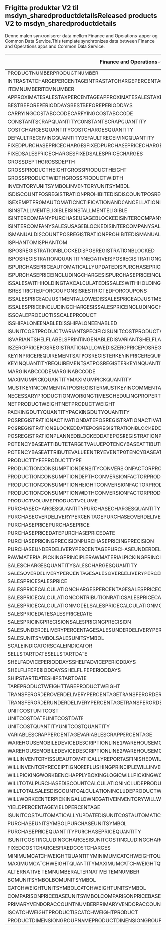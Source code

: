 ## <a name="released-products-v2-to-msdyn_sharedproductdetails"></a><span data-ttu-id="7315a-101">Frigitte produkter V2 til msdyn_sharedproductdetails</span><span class="sxs-lookup"><span data-stu-id="7315a-101">Released products V2 to msdyn_sharedproductdetails</span></span>

<span data-ttu-id="7315a-102">Denne malen synkroniserer data mellom Finance and Operations-apper og Common Data Service.</span><span class="sxs-lookup"><span data-stu-id="7315a-102">This template synchronizes data between Finance and Operations apps and Common Data Service.</span></span>

<span data-ttu-id="7315a-103">Finance and Operations-felt</span><span class="sxs-lookup"><span data-stu-id="7315a-103">Finance and Operations field</span></span> | <span data-ttu-id="7315a-104">Tilordningstype</span><span class="sxs-lookup"><span data-stu-id="7315a-104">Map type</span></span> | <span data-ttu-id="7315a-105">Annet Dynamics 365-felt</span><span class="sxs-lookup"><span data-stu-id="7315a-105">Other Dynamics 365 field</span></span> | <span data-ttu-id="7315a-106">Standardverdi</span><span class="sxs-lookup"><span data-stu-id="7315a-106">Default value</span></span>
---|---|---|---
<span data-ttu-id="7315a-107">PRODUCTNUMBER</span><span class="sxs-lookup"><span data-stu-id="7315a-107">PRODUCTNUMBER</span></span> | > | <span data-ttu-id="7315a-108">msdyn_globalproduct.msdyn_productnumber</span><span class="sxs-lookup"><span data-stu-id="7315a-108">msdyn_globalproduct.msdyn_productnumber</span></span> | 
<span data-ttu-id="7315a-109">INTRASTATCHARGEPERCENTAGE</span><span class="sxs-lookup"><span data-stu-id="7315a-109">INTRASTATCHARGEPERCENTAGE</span></span> | > | <span data-ttu-id="7315a-110">msdyn_intrastatchargepercentage</span><span class="sxs-lookup"><span data-stu-id="7315a-110">msdyn_intrastatchargepercentage</span></span> | 
<span data-ttu-id="7315a-111">ITEMNUMBER</span><span class="sxs-lookup"><span data-stu-id="7315a-111">ITEMNUMBER</span></span> | >> | <span data-ttu-id="7315a-112">msdyn_itemnumber</span><span class="sxs-lookup"><span data-stu-id="7315a-112">msdyn_itemnumber</span></span> | 
<span data-ttu-id="7315a-113">APPROXIMATESALESTAXPERCENTAGE</span><span class="sxs-lookup"><span data-stu-id="7315a-113">APPROXIMATESALESTAXPERCENTAGE</span></span> | > | <span data-ttu-id="7315a-114">msdyn_approximatesalestaxpercentage</span><span class="sxs-lookup"><span data-stu-id="7315a-114">msdyn_approximatesalestaxpercentage</span></span> | 
<span data-ttu-id="7315a-115">BESTBEFOREPERIODDAYS</span><span class="sxs-lookup"><span data-stu-id="7315a-115">BESTBEFOREPERIODDAYS</span></span> | > | <span data-ttu-id="7315a-116">msdyn_bestbeforeperioddays</span><span class="sxs-lookup"><span data-stu-id="7315a-116">msdyn_bestbeforeperioddays</span></span> | 
<span data-ttu-id="7315a-117">CARRYINGCOSTABCCODE</span><span class="sxs-lookup"><span data-stu-id="7315a-117">CARRYINGCOSTABCCODE</span></span> | >> | <span data-ttu-id="7315a-118">msdyn_carryingcostabccode</span><span class="sxs-lookup"><span data-stu-id="7315a-118">msdyn_carryingcostabccode</span></span> | 
<span data-ttu-id="7315a-119">CONSTANTSCRAPQUANTITY</span><span class="sxs-lookup"><span data-stu-id="7315a-119">CONSTANTSCRAPQUANTITY</span></span> | > | <span data-ttu-id="7315a-120">msdyn_constantscrapquantity</span><span class="sxs-lookup"><span data-stu-id="7315a-120">msdyn_constantscrapquantity</span></span> | 
<span data-ttu-id="7315a-121">COSTCHARGESQUANTITY</span><span class="sxs-lookup"><span data-stu-id="7315a-121">COSTCHARGESQUANTITY</span></span> | > | <span data-ttu-id="7315a-122">msdyn_costchargesquantity</span><span class="sxs-lookup"><span data-stu-id="7315a-122">msdyn_costchargesquantity</span></span> | 
<span data-ttu-id="7315a-123">DEFAULTRECEIVINGQUANTITY</span><span class="sxs-lookup"><span data-stu-id="7315a-123">DEFAULTRECEIVINGQUANTITY</span></span> | > | <span data-ttu-id="7315a-124">msdyn_defaultreceivingquantity</span><span class="sxs-lookup"><span data-stu-id="7315a-124">msdyn_defaultreceivingquantity</span></span> | 
<span data-ttu-id="7315a-125">FIXEDPURCHASEPRICECHARGES</span><span class="sxs-lookup"><span data-stu-id="7315a-125">FIXEDPURCHASEPRICECHARGES</span></span> | > | <span data-ttu-id="7315a-126">msdyn_fixedpurchasepricecharges</span><span class="sxs-lookup"><span data-stu-id="7315a-126">msdyn_fixedpurchasepricecharges</span></span> | 
<span data-ttu-id="7315a-127">FIXEDSALESPRICECHARGES</span><span class="sxs-lookup"><span data-stu-id="7315a-127">FIXEDSALESPRICECHARGES</span></span> | > | <span data-ttu-id="7315a-128">msdyn_fixedsalespricecharges</span><span class="sxs-lookup"><span data-stu-id="7315a-128">msdyn_fixedsalespricecharges</span></span> | 
<span data-ttu-id="7315a-129">GROSSDEPTH</span><span class="sxs-lookup"><span data-stu-id="7315a-129">GROSSDEPTH</span></span> | > | <span data-ttu-id="7315a-130">msdyn_grossdepth</span><span class="sxs-lookup"><span data-stu-id="7315a-130">msdyn_grossdepth</span></span> | 
<span data-ttu-id="7315a-131">GROSSPRODUCTHEIGHT</span><span class="sxs-lookup"><span data-stu-id="7315a-131">GROSSPRODUCTHEIGHT</span></span> | > | <span data-ttu-id="7315a-132">msdyn_grossproductheight</span><span class="sxs-lookup"><span data-stu-id="7315a-132">msdyn_grossproductheight</span></span> | 
<span data-ttu-id="7315a-133">GROSSPRODUCTWIDTH</span><span class="sxs-lookup"><span data-stu-id="7315a-133">GROSSPRODUCTWIDTH</span></span> | > | <span data-ttu-id="7315a-134">msdyn_grossproductwidth</span><span class="sxs-lookup"><span data-stu-id="7315a-134">msdyn_grossproductwidth</span></span> | 
<span data-ttu-id="7315a-135">INVENTORYUNITSYMBOL</span><span class="sxs-lookup"><span data-stu-id="7315a-135">INVENTORYUNITSYMBOL</span></span> | > | <span data-ttu-id="7315a-136">msdyn_inventoryunitsymbol.msdyn_symbol</span><span class="sxs-lookup"><span data-stu-id="7315a-136">msdyn_inventoryunitsymbol.msdyn_symbol</span></span> | 
<span data-ttu-id="7315a-137">ISDISCOUNTPOSREGISTRATIONPROHIBITED</span><span class="sxs-lookup"><span data-stu-id="7315a-137">ISDISCOUNTPOSREGISTRATIONPROHIBITED</span></span> | >> | <span data-ttu-id="7315a-138">msdyn_isdiscountposregistrationprohibited</span><span class="sxs-lookup"><span data-stu-id="7315a-138">msdyn_isdiscountposregistrationprohibited</span></span> | 
<span data-ttu-id="7315a-139">ISEXEMPTFROMAUTOMATICNOTIFICATIONANDCANCELLATION</span><span class="sxs-lookup"><span data-stu-id="7315a-139">ISEXEMPTFROMAUTOMATICNOTIFICATIONANDCANCELLATION</span></span> | >> | <span data-ttu-id="7315a-140">msdyn_exemptautomaticnotificationcancel</span><span class="sxs-lookup"><span data-stu-id="7315a-140">msdyn_exemptautomaticnotificationcancel</span></span> | 
<span data-ttu-id="7315a-141">ISINSTALLMENTELIGIBLE</span><span class="sxs-lookup"><span data-stu-id="7315a-141">ISINSTALLMENTELIGIBLE</span></span> | >> | <span data-ttu-id="7315a-142">msdyn_isinstallmenteligible</span><span class="sxs-lookup"><span data-stu-id="7315a-142">msdyn_isinstallmenteligible</span></span> | 
<span data-ttu-id="7315a-143">ISINTERCOMPANYPURCHASEUSAGEBLOCKED</span><span class="sxs-lookup"><span data-stu-id="7315a-143">ISINTERCOMPANYPURCHASEUSAGEBLOCKED</span></span> | >> | <span data-ttu-id="7315a-144">msdyn_isintercompanypurchaseusageblocked</span><span class="sxs-lookup"><span data-stu-id="7315a-144">msdyn_isintercompanypurchaseusageblocked</span></span> | 
<span data-ttu-id="7315a-145">ISINTERCOMPANYSALESUSAGEBLOCKED</span><span class="sxs-lookup"><span data-stu-id="7315a-145">ISINTERCOMPANYSALESUSAGEBLOCKED</span></span> | >> | <span data-ttu-id="7315a-146">msdyn_isintercompanysalesusageblocked</span><span class="sxs-lookup"><span data-stu-id="7315a-146">msdyn_isintercompanysalesusageblocked</span></span> | 
<span data-ttu-id="7315a-147">ISMANUALDISCOUNTPOSREGISTRATIONPROHIBITED</span><span class="sxs-lookup"><span data-stu-id="7315a-147">ISMANUALDISCOUNTPOSREGISTRATIONPROHIBITED</span></span> | >> | <span data-ttu-id="7315a-148">msdyn_ismanualdiscposregistrationprohibited</span><span class="sxs-lookup"><span data-stu-id="7315a-148">msdyn_ismanualdiscposregistrationprohibited</span></span> | 
<span data-ttu-id="7315a-149">ISPHANTOM</span><span class="sxs-lookup"><span data-stu-id="7315a-149">ISPHANTOM</span></span> | >> | <span data-ttu-id="7315a-150">msdyn_isphantom</span><span class="sxs-lookup"><span data-stu-id="7315a-150">msdyn_isphantom</span></span> | 
<span data-ttu-id="7315a-151">ISPOSREGISTRATIONBLOCKED</span><span class="sxs-lookup"><span data-stu-id="7315a-151">ISPOSREGISTRATIONBLOCKED</span></span> | >> | <span data-ttu-id="7315a-152">msdyn_isposregistrationblocked</span><span class="sxs-lookup"><span data-stu-id="7315a-152">msdyn_isposregistrationblocked</span></span> | 
<span data-ttu-id="7315a-153">ISPOSREGISTRATIONQUANTITYNEGATIVE</span><span class="sxs-lookup"><span data-stu-id="7315a-153">ISPOSREGISTRATIONQUANTITYNEGATIVE</span></span> | >> | <span data-ttu-id="7315a-154">msdyn_isposregistrationquantitynegative</span><span class="sxs-lookup"><span data-stu-id="7315a-154">msdyn_isposregistrationquantitynegative</span></span> | 
<span data-ttu-id="7315a-155">ISPURCHASEPRICEAUTOMATICALLYUPDATED</span><span class="sxs-lookup"><span data-stu-id="7315a-155">ISPURCHASEPRICEAUTOMATICALLYUPDATED</span></span> | >> | <span data-ttu-id="7315a-156">msdyn_ispurchasepriceautomaticallyupdated</span><span class="sxs-lookup"><span data-stu-id="7315a-156">msdyn_ispurchasepriceautomaticallyupdated</span></span> | 
<span data-ttu-id="7315a-157">ISPURCHASEPRICEINCLUDINGCHARGES</span><span class="sxs-lookup"><span data-stu-id="7315a-157">ISPURCHASEPRICEINCLUDINGCHARGES</span></span> | >> | <span data-ttu-id="7315a-158">msdyn_ispurchasepriceincludingcharges</span><span class="sxs-lookup"><span data-stu-id="7315a-158">msdyn_ispurchasepriceincludingcharges</span></span> | 
<span data-ttu-id="7315a-159">ISSALESWITHHOLDINGTAXCALCULATED</span><span class="sxs-lookup"><span data-stu-id="7315a-159">ISSALESWITHHOLDINGTAXCALCULATED</span></span> | >> | <span data-ttu-id="7315a-160">msdyn_issaleswithholdingtaxcalculated</span><span class="sxs-lookup"><span data-stu-id="7315a-160">msdyn_issaleswithholdingtaxcalculated</span></span> | 
<span data-ttu-id="7315a-161">ISRESTRICTEDFORCOUPONS</span><span class="sxs-lookup"><span data-stu-id="7315a-161">ISRESTRICTEDFORCOUPONS</span></span> | >> | <span data-ttu-id="7315a-162">msdyn_isrestrictedforcoupons</span><span class="sxs-lookup"><span data-stu-id="7315a-162">msdyn_isrestrictedforcoupons</span></span> | 
<span data-ttu-id="7315a-163">ISSALESPRICEADJUSTMENTALLOWED</span><span class="sxs-lookup"><span data-stu-id="7315a-163">ISSALESPRICEADJUSTMENTALLOWED</span></span> | >> | <span data-ttu-id="7315a-164">msdyn_issalespriceadjustmentallowed</span><span class="sxs-lookup"><span data-stu-id="7315a-164">msdyn_issalespriceadjustmentallowed</span></span> | 
<span data-ttu-id="7315a-165">ISSALESPRICEINCLUDINGCHARGES</span><span class="sxs-lookup"><span data-stu-id="7315a-165">ISSALESPRICEINCLUDINGCHARGES</span></span> | >> | <span data-ttu-id="7315a-166">msdyn_issalespriceincludingcharges</span><span class="sxs-lookup"><span data-stu-id="7315a-166">msdyn_issalespriceincludingcharges</span></span> | 
<span data-ttu-id="7315a-167">ISSCALEPRODUCT</span><span class="sxs-lookup"><span data-stu-id="7315a-167">ISSCALEPRODUCT</span></span> | >> | <span data-ttu-id="7315a-168">msdyn_isscaleproduct</span><span class="sxs-lookup"><span data-stu-id="7315a-168">msdyn_isscaleproduct</span></span> | 
<span data-ttu-id="7315a-169">ISSHIPALONEENABLED</span><span class="sxs-lookup"><span data-stu-id="7315a-169">ISSHIPALONEENABLED</span></span> | >> | <span data-ttu-id="7315a-170">msdyn_isshipaloneenabled</span><span class="sxs-lookup"><span data-stu-id="7315a-170">msdyn_isshipaloneenabled</span></span> | 
<span data-ttu-id="7315a-171">ISUNITCOSTPRODUCTVARIANTSPECIFIC</span><span class="sxs-lookup"><span data-stu-id="7315a-171">ISUNITCOSTPRODUCTVARIANTSPECIFIC</span></span> | >> | <span data-ttu-id="7315a-172">msdyn_isunitcostproductvariantspecific</span><span class="sxs-lookup"><span data-stu-id="7315a-172">msdyn_isunitcostproductvariantspecific</span></span> | 
<span data-ttu-id="7315a-173">ISVARIANTSHELFLABELSPRINTINGENABLED</span><span class="sxs-lookup"><span data-stu-id="7315a-173">ISVARIANTSHELFLABELSPRINTINGENABLED</span></span> | >> | <span data-ttu-id="7315a-174">msdyn_isvariantshelflabelsprintingenabled</span><span class="sxs-lookup"><span data-stu-id="7315a-174">msdyn_isvariantshelflabelsprintingenabled</span></span> | 
<span data-ttu-id="7315a-175">ISZEROPRICEPOSREGISTRATIONALLOWED</span><span class="sxs-lookup"><span data-stu-id="7315a-175">ISZEROPRICEPOSREGISTRATIONALLOWED</span></span> | >> | <span data-ttu-id="7315a-176">msdyn_iszeropriceposregistrationallowed</span><span class="sxs-lookup"><span data-stu-id="7315a-176">msdyn_iszeropriceposregistrationallowed</span></span> | 
<span data-ttu-id="7315a-177">KEYINPRICEREQUIREMENTSATPOSREGISTER</span><span class="sxs-lookup"><span data-stu-id="7315a-177">KEYINPRICEREQUIREMENTSATPOSREGISTER</span></span> | >> | <span data-ttu-id="7315a-178">msdyn_keyinpricerequirementsatposregister</span><span class="sxs-lookup"><span data-stu-id="7315a-178">msdyn_keyinpricerequirementsatposregister</span></span> | 
<span data-ttu-id="7315a-179">KEYINQUANTITYREQUIREMENTSATPOSREGISTER</span><span class="sxs-lookup"><span data-stu-id="7315a-179">KEYINQUANTITYREQUIREMENTSATPOSREGISTER</span></span> | >> | <span data-ttu-id="7315a-180">msdyn_keyinquantityrequirementsatposregister</span><span class="sxs-lookup"><span data-stu-id="7315a-180">msdyn_keyinquantityrequirementsatposregister</span></span> | 
<span data-ttu-id="7315a-181">MARGINABCCODE</span><span class="sxs-lookup"><span data-stu-id="7315a-181">MARGINABCCODE</span></span> | >> | <span data-ttu-id="7315a-182">msdyn_marginabccode</span><span class="sxs-lookup"><span data-stu-id="7315a-182">msdyn_marginabccode</span></span> | 
<span data-ttu-id="7315a-183">MAXIMUMPICKQUANTITY</span><span class="sxs-lookup"><span data-stu-id="7315a-183">MAXIMUMPICKQUANTITY</span></span> | > | <span data-ttu-id="7315a-184">msdyn_maximumpickquantity</span><span class="sxs-lookup"><span data-stu-id="7315a-184">msdyn_maximumpickquantity</span></span> | 
<span data-ttu-id="7315a-185">MUSTKEYINCOMMENTATPOSREGISTER</span><span class="sxs-lookup"><span data-stu-id="7315a-185">MUSTKEYINCOMMENTATPOSREGISTER</span></span> | >> | <span data-ttu-id="7315a-186">msdyn_mustkeyincommentatposregister</span><span class="sxs-lookup"><span data-stu-id="7315a-186">msdyn_mustkeyincommentatposregister</span></span> | 
<span data-ttu-id="7315a-187">NECESSARYPRODUCTIONWORKINGTIMESCHEDULINGPROPERTYID</span><span class="sxs-lookup"><span data-stu-id="7315a-187">NECESSARYPRODUCTIONWORKINGTIMESCHEDULINGPROPERTYID</span></span> | > | <span data-ttu-id="7315a-188">msdyn_necessaryproductionworkingtimeschedulingp</span><span class="sxs-lookup"><span data-stu-id="7315a-188">msdyn_necessaryproductionworkingtimeschedulingp</span></span> | 
<span data-ttu-id="7315a-189">NETPRODUCTWEIGHT</span><span class="sxs-lookup"><span data-stu-id="7315a-189">NETPRODUCTWEIGHT</span></span> | > | <span data-ttu-id="7315a-190">msdyn_netproductweight</span><span class="sxs-lookup"><span data-stu-id="7315a-190">msdyn_netproductweight</span></span> | 
<span data-ttu-id="7315a-191">PACKINGDUTYQUANTITY</span><span class="sxs-lookup"><span data-stu-id="7315a-191">PACKINGDUTYQUANTITY</span></span> | > | <span data-ttu-id="7315a-192">msdyn_packingdutyquantity</span><span class="sxs-lookup"><span data-stu-id="7315a-192">msdyn_packingdutyquantity</span></span> | 
<span data-ttu-id="7315a-193">POSREGISTRATIONACTIVATIONDATE</span><span class="sxs-lookup"><span data-stu-id="7315a-193">POSREGISTRATIONACTIVATIONDATE</span></span> | > | <span data-ttu-id="7315a-194">msdyn_posregistrationactivationdate</span><span class="sxs-lookup"><span data-stu-id="7315a-194">msdyn_posregistrationactivationdate</span></span> | 
<span data-ttu-id="7315a-195">POSREGISTRATIONBLOCKEDDATE</span><span class="sxs-lookup"><span data-stu-id="7315a-195">POSREGISTRATIONBLOCKEDDATE</span></span> | > | <span data-ttu-id="7315a-196">msdyn_posregistrationblockeddate</span><span class="sxs-lookup"><span data-stu-id="7315a-196">msdyn_posregistrationblockeddate</span></span> | 
<span data-ttu-id="7315a-197">POSREGISTRATIONPLANNEDBLOCKEDDATE</span><span class="sxs-lookup"><span data-stu-id="7315a-197">POSREGISTRATIONPLANNEDBLOCKEDDATE</span></span> | > | <span data-ttu-id="7315a-198">msdyn_posregistrationplannedblockeddate</span><span class="sxs-lookup"><span data-stu-id="7315a-198">msdyn_posregistrationplannedblockeddate</span></span> | 
<span data-ttu-id="7315a-199">POTENCYBASEATTIBUTETARGETVALUE</span><span class="sxs-lookup"><span data-stu-id="7315a-199">POTENCYBASEATTIBUTETARGETVALUE</span></span> | > | <span data-ttu-id="7315a-200">msdyn_potencybaseattibutetargetvalue</span><span class="sxs-lookup"><span data-stu-id="7315a-200">msdyn_potencybaseattibutetargetvalue</span></span> | 
<span data-ttu-id="7315a-201">POTENCYBASEATTRIBUTEVALUEENTRYEVENT</span><span class="sxs-lookup"><span data-stu-id="7315a-201">POTENCYBASEATTRIBUTEVALUEENTRYEVENT</span></span> | >> | <span data-ttu-id="7315a-202">msdyn_potencybaseattributevalueentryevent</span><span class="sxs-lookup"><span data-stu-id="7315a-202">msdyn_potencybaseattributevalueentryevent</span></span> | 
<span data-ttu-id="7315a-203">PRODUCTTYPE</span><span class="sxs-lookup"><span data-stu-id="7315a-203">PRODUCTTYPE</span></span> | >> | <span data-ttu-id="7315a-204">msdyn_producttype</span><span class="sxs-lookup"><span data-stu-id="7315a-204">msdyn_producttype</span></span> | 
<span data-ttu-id="7315a-205">PRODUCTIONCONSUMPTIONDENSITYCONVERSIONFACTOR</span><span class="sxs-lookup"><span data-stu-id="7315a-205">PRODUCTIONCONSUMPTIONDENSITYCONVERSIONFACTOR</span></span> | > | <span data-ttu-id="7315a-206">msdyn_productionconsumptiondensityconversion</span><span class="sxs-lookup"><span data-stu-id="7315a-206">msdyn_productionconsumptiondensityconversion</span></span> | 
<span data-ttu-id="7315a-207">PRODUCTIONCONSUMPTIONDEPTHCONVERSIONFACTOR</span><span class="sxs-lookup"><span data-stu-id="7315a-207">PRODUCTIONCONSUMPTIONDEPTHCONVERSIONFACTOR</span></span> | > | <span data-ttu-id="7315a-208">msdyn_productionconsumptiondepthconversion</span><span class="sxs-lookup"><span data-stu-id="7315a-208">msdyn_productionconsumptiondepthconversion</span></span> | 
<span data-ttu-id="7315a-209">PRODUCTIONCONSUMPTIONHEIGHTCONVERSIONFACTOR</span><span class="sxs-lookup"><span data-stu-id="7315a-209">PRODUCTIONCONSUMPTIONHEIGHTCONVERSIONFACTOR</span></span> | > | <span data-ttu-id="7315a-210">msdyn_productionconsumptionheightconversion</span><span class="sxs-lookup"><span data-stu-id="7315a-210">msdyn_productionconsumptionheightconversion</span></span> | 
<span data-ttu-id="7315a-211">PRODUCTIONCONSUMPTIONWIDTHCONVERSIONFACTOR</span><span class="sxs-lookup"><span data-stu-id="7315a-211">PRODUCTIONCONSUMPTIONWIDTHCONVERSIONFACTOR</span></span> | > | <span data-ttu-id="7315a-212">msdyn_productionconsumptionwidthconversion</span><span class="sxs-lookup"><span data-stu-id="7315a-212">msdyn_productionconsumptionwidthconversion</span></span> | 
<span data-ttu-id="7315a-213">PRODUCTVOLUME</span><span class="sxs-lookup"><span data-stu-id="7315a-213">PRODUCTVOLUME</span></span> | > | <span data-ttu-id="7315a-214">msdyn_productvolume</span><span class="sxs-lookup"><span data-stu-id="7315a-214">msdyn_productvolume</span></span> | 
<span data-ttu-id="7315a-215">PURCHASECHARGESQUANTITY</span><span class="sxs-lookup"><span data-stu-id="7315a-215">PURCHASECHARGESQUANTITY</span></span> | > | <span data-ttu-id="7315a-216">msdyn_purchasechargesquantity</span><span class="sxs-lookup"><span data-stu-id="7315a-216">msdyn_purchasechargesquantity</span></span> | 
<span data-ttu-id="7315a-217">PURCHASEOVERDELIVERYPERCENTAGE</span><span class="sxs-lookup"><span data-stu-id="7315a-217">PURCHASEOVERDELIVERYPERCENTAGE</span></span> | > | <span data-ttu-id="7315a-218">msdyn_purchaseoverdeliverypercentage</span><span class="sxs-lookup"><span data-stu-id="7315a-218">msdyn_purchaseoverdeliverypercentage</span></span> | 
<span data-ttu-id="7315a-219">PURCHASEPRICE</span><span class="sxs-lookup"><span data-stu-id="7315a-219">PURCHASEPRICE</span></span> | > | <span data-ttu-id="7315a-220">msdyn_purchaseprice</span><span class="sxs-lookup"><span data-stu-id="7315a-220">msdyn_purchaseprice</span></span> | 
<span data-ttu-id="7315a-221">PURCHASEPRICEDATE</span><span class="sxs-lookup"><span data-stu-id="7315a-221">PURCHASEPRICEDATE</span></span> | > | <span data-ttu-id="7315a-222">msdyn_purchasepricedate</span><span class="sxs-lookup"><span data-stu-id="7315a-222">msdyn_purchasepricedate</span></span> | 
<span data-ttu-id="7315a-223">PURCHASEPRICINGPRECISION</span><span class="sxs-lookup"><span data-stu-id="7315a-223">PURCHASEPRICINGPRECISION</span></span> | > | <span data-ttu-id="7315a-224">msdyn_purchasepricingprecision</span><span class="sxs-lookup"><span data-stu-id="7315a-224">msdyn_purchasepricingprecision</span></span> | 
<span data-ttu-id="7315a-225">PURCHASEUNDERDELIVERYPERCENTAGE</span><span class="sxs-lookup"><span data-stu-id="7315a-225">PURCHASEUNDERDELIVERYPERCENTAGE</span></span> | > | <span data-ttu-id="7315a-226">msdyn_purchaseunderdeliverypercentage</span><span class="sxs-lookup"><span data-stu-id="7315a-226">msdyn_purchaseunderdeliverypercentage</span></span> | 
<span data-ttu-id="7315a-227">RAWMATERIALPICKINGPRINCIPLE</span><span class="sxs-lookup"><span data-stu-id="7315a-227">RAWMATERIALPICKINGPRINCIPLE</span></span> | >> | <span data-ttu-id="7315a-228">msdyn_rawmaterialpickingprinciple</span><span class="sxs-lookup"><span data-stu-id="7315a-228">msdyn_rawmaterialpickingprinciple</span></span> | 
<span data-ttu-id="7315a-229">SALESCHARGESQUANTITY</span><span class="sxs-lookup"><span data-stu-id="7315a-229">SALESCHARGESQUANTITY</span></span> | > | <span data-ttu-id="7315a-230">msdyn_saleschargesquantity</span><span class="sxs-lookup"><span data-stu-id="7315a-230">msdyn_saleschargesquantity</span></span> | 
<span data-ttu-id="7315a-231">SALESOVERDELIVERYPERCENTAGE</span><span class="sxs-lookup"><span data-stu-id="7315a-231">SALESOVERDELIVERYPERCENTAGE</span></span> | > | <span data-ttu-id="7315a-232">msdyn_salesoverdeliverypercentage</span><span class="sxs-lookup"><span data-stu-id="7315a-232">msdyn_salesoverdeliverypercentage</span></span> | 
<span data-ttu-id="7315a-233">SALESPRICE</span><span class="sxs-lookup"><span data-stu-id="7315a-233">SALESPRICE</span></span> | > | <span data-ttu-id="7315a-234">msdyn_salesprice</span><span class="sxs-lookup"><span data-stu-id="7315a-234">msdyn_salesprice</span></span> | 
<span data-ttu-id="7315a-235">SALESPRICECALCULATIONCHARGESPERCENTAGE</span><span class="sxs-lookup"><span data-stu-id="7315a-235">SALESPRICECALCULATIONCHARGESPERCENTAGE</span></span> | > | <span data-ttu-id="7315a-236">msdyn_salespricecalculationchargespercentage</span><span class="sxs-lookup"><span data-stu-id="7315a-236">msdyn_salespricecalculationchargespercentage</span></span> | 
<span data-ttu-id="7315a-237">SALESPRICECALCULATIONCONTRIBUTIONRATIO</span><span class="sxs-lookup"><span data-stu-id="7315a-237">SALESPRICECALCULATIONCONTRIBUTIONRATIO</span></span> | > | <span data-ttu-id="7315a-238">msdyn_salespricecalculationcontributionratio</span><span class="sxs-lookup"><span data-stu-id="7315a-238">msdyn_salespricecalculationcontributionratio</span></span> | 
<span data-ttu-id="7315a-239">SALESPRICECALCULATIONMODEL</span><span class="sxs-lookup"><span data-stu-id="7315a-239">SALESPRICECALCULATIONMODEL</span></span> | >> | <span data-ttu-id="7315a-240">msdyn_salespricecalculationmodel</span><span class="sxs-lookup"><span data-stu-id="7315a-240">msdyn_salespricecalculationmodel</span></span> | 
<span data-ttu-id="7315a-241">SALESPRICEDATE</span><span class="sxs-lookup"><span data-stu-id="7315a-241">SALESPRICEDATE</span></span> | > | <span data-ttu-id="7315a-242">msdyn_salespricedate</span><span class="sxs-lookup"><span data-stu-id="7315a-242">msdyn_salespricedate</span></span> | 
<span data-ttu-id="7315a-243">SALESPRICINGPRECISION</span><span class="sxs-lookup"><span data-stu-id="7315a-243">SALESPRICINGPRECISION</span></span> | > | <span data-ttu-id="7315a-244">msdyn_salespricingprecision</span><span class="sxs-lookup"><span data-stu-id="7315a-244">msdyn_salespricingprecision</span></span> | 
<span data-ttu-id="7315a-245">SALESUNDERDELIVERYPERCENTAGE</span><span class="sxs-lookup"><span data-stu-id="7315a-245">SALESUNDERDELIVERYPERCENTAGE</span></span> | > | <span data-ttu-id="7315a-246">msdyn_salesunderdeliverypercentage</span><span class="sxs-lookup"><span data-stu-id="7315a-246">msdyn_salesunderdeliverypercentage</span></span> | 
<span data-ttu-id="7315a-247">SALESUNITSYMBOL</span><span class="sxs-lookup"><span data-stu-id="7315a-247">SALESUNITSYMBOL</span></span> | > | <span data-ttu-id="7315a-248">msdyn_salesunitsymbol.msdyn_symbol</span><span class="sxs-lookup"><span data-stu-id="7315a-248">msdyn_salesunitsymbol.msdyn_symbol</span></span> | 
<span data-ttu-id="7315a-249">SCALEINDICATOR</span><span class="sxs-lookup"><span data-stu-id="7315a-249">SCALEINDICATOR</span></span> | >> | <span data-ttu-id="7315a-250">msdyn_scaleindicator</span><span class="sxs-lookup"><span data-stu-id="7315a-250">msdyn_scaleindicator</span></span> | 
<span data-ttu-id="7315a-251">SELLSTARTDATE</span><span class="sxs-lookup"><span data-stu-id="7315a-251">SELLSTARTDATE</span></span> | > | <span data-ttu-id="7315a-252">msdyn_sellstartdate</span><span class="sxs-lookup"><span data-stu-id="7315a-252">msdyn_sellstartdate</span></span> | 
<span data-ttu-id="7315a-253">SHELFADVICEPERIODDAYS</span><span class="sxs-lookup"><span data-stu-id="7315a-253">SHELFADVICEPERIODDAYS</span></span> | > | <span data-ttu-id="7315a-254">msdyn_shelfadviceperioddays</span><span class="sxs-lookup"><span data-stu-id="7315a-254">msdyn_shelfadviceperioddays</span></span> | 
<span data-ttu-id="7315a-255">SHELFLIFEPERIODDAYS</span><span class="sxs-lookup"><span data-stu-id="7315a-255">SHELFLIFEPERIODDAYS</span></span> | > | <span data-ttu-id="7315a-256">msdyn_shelflifeperioddays</span><span class="sxs-lookup"><span data-stu-id="7315a-256">msdyn_shelflifeperioddays</span></span> | 
<span data-ttu-id="7315a-257">SHIPSTARTDATE</span><span class="sxs-lookup"><span data-stu-id="7315a-257">SHIPSTARTDATE</span></span> | > | <span data-ttu-id="7315a-258">msdyn_shipstartdate</span><span class="sxs-lookup"><span data-stu-id="7315a-258">msdyn_shipstartdate</span></span> | 
<span data-ttu-id="7315a-259">TAREPRODUCTWEIGHT</span><span class="sxs-lookup"><span data-stu-id="7315a-259">TAREPRODUCTWEIGHT</span></span> | > | <span data-ttu-id="7315a-260">msdyn_tareproductweight</span><span class="sxs-lookup"><span data-stu-id="7315a-260">msdyn_tareproductweight</span></span> | 
<span data-ttu-id="7315a-261">TRANSFERORDEROVERDELIVERYPERCENTAGE</span><span class="sxs-lookup"><span data-stu-id="7315a-261">TRANSFERORDEROVERDELIVERYPERCENTAGE</span></span> | > | <span data-ttu-id="7315a-262">msdyn_transferorderoverdeliverypercentage</span><span class="sxs-lookup"><span data-stu-id="7315a-262">msdyn_transferorderoverdeliverypercentage</span></span> | 
<span data-ttu-id="7315a-263">TRANSFERORDERUNDERDELIVERYPERCENTAGE</span><span class="sxs-lookup"><span data-stu-id="7315a-263">TRANSFERORDERUNDERDELIVERYPERCENTAGE</span></span> | > | <span data-ttu-id="7315a-264">msdyn_transferorderunderdeliverypercentage</span><span class="sxs-lookup"><span data-stu-id="7315a-264">msdyn_transferorderunderdeliverypercentage</span></span> | 
<span data-ttu-id="7315a-265">UNITCOST</span><span class="sxs-lookup"><span data-stu-id="7315a-265">UNITCOST</span></span> | > | <span data-ttu-id="7315a-266">msdyn_unitcost</span><span class="sxs-lookup"><span data-stu-id="7315a-266">msdyn_unitcost</span></span> | 
<span data-ttu-id="7315a-267">UNITCOSTDATE</span><span class="sxs-lookup"><span data-stu-id="7315a-267">UNITCOSTDATE</span></span> | > | <span data-ttu-id="7315a-268">msdyn_unitcostdate</span><span class="sxs-lookup"><span data-stu-id="7315a-268">msdyn_unitcostdate</span></span> | 
<span data-ttu-id="7315a-269">UNITCOSTQUANTITY</span><span class="sxs-lookup"><span data-stu-id="7315a-269">UNITCOSTQUANTITY</span></span> | > | <span data-ttu-id="7315a-270">msdyn_unitcostquantity</span><span class="sxs-lookup"><span data-stu-id="7315a-270">msdyn_unitcostquantity</span></span> | 
<span data-ttu-id="7315a-271">VARIABLESCRAPPERCENTAGE</span><span class="sxs-lookup"><span data-stu-id="7315a-271">VARIABLESCRAPPERCENTAGE</span></span> | > | <span data-ttu-id="7315a-272">msdyn_variablescrappercentage</span><span class="sxs-lookup"><span data-stu-id="7315a-272">msdyn_variablescrappercentage</span></span> | 
<span data-ttu-id="7315a-273">WAREHOUSEMOBILEDEVICEDESCRIPTIONLINE1</span><span class="sxs-lookup"><span data-stu-id="7315a-273">WAREHOUSEMOBILEDEVICEDESCRIPTIONLINE1</span></span> | > | <span data-ttu-id="7315a-274">msdyn_warehousemobiledevicedescriptionline1</span><span class="sxs-lookup"><span data-stu-id="7315a-274">msdyn_warehousemobiledevicedescriptionline1</span></span> | 
<span data-ttu-id="7315a-275">WAREHOUSEMOBILEDEVICEDESCRIPTIONLINE2</span><span class="sxs-lookup"><span data-stu-id="7315a-275">WAREHOUSEMOBILEDEVICEDESCRIPTIONLINE2</span></span> | > | <span data-ttu-id="7315a-276">msdyn_warehousemobiledevicedescriptionline2</span><span class="sxs-lookup"><span data-stu-id="7315a-276">msdyn_warehousemobiledevicedescriptionline2</span></span> | 
<span data-ttu-id="7315a-277">WILLINVENTORYISSUEAUTOMATICALLYREPORTASFINISHED</span><span class="sxs-lookup"><span data-stu-id="7315a-277">WILLINVENTORYISSUEAUTOMATICALLYREPORTASFINISHED</span></span> | >> | <span data-ttu-id="7315a-278">msdyn_willinventoryissueautoreportasfinished</span><span class="sxs-lookup"><span data-stu-id="7315a-278">msdyn_willinventoryissueautoreportasfinished</span></span> | 
<span data-ttu-id="7315a-279">WILLINVENTORYRECEIPTIGNOREFLUSHINGPRINCIPLE</span><span class="sxs-lookup"><span data-stu-id="7315a-279">WILLINVENTORYRECEIPTIGNOREFLUSHINGPRINCIPLE</span></span> | >> | <span data-ttu-id="7315a-280">msdyn_willinventoryreceiptignoreflushing</span><span class="sxs-lookup"><span data-stu-id="7315a-280">msdyn_willinventoryreceiptignoreflushing</span></span> | 
<span data-ttu-id="7315a-281">WILLPICKINGWORKBENCHAPPLYBOXINGLOGIC</span><span class="sxs-lookup"><span data-stu-id="7315a-281">WILLPICKINGWORKBENCHAPPLYBOXINGLOGIC</span></span> | >> | <span data-ttu-id="7315a-282">msdyn_willpickingworkbenchapplyboxinglogic</span><span class="sxs-lookup"><span data-stu-id="7315a-282">msdyn_willpickingworkbenchapplyboxinglogic</span></span> | 
<span data-ttu-id="7315a-283">WILLTOTALPURCHASEDISCOUNTCALCULATIONINCLUDEPRODUCT</span><span class="sxs-lookup"><span data-stu-id="7315a-283">WILLTOTALPURCHASEDISCOUNTCALCULATIONINCLUDEPRODUCT</span></span> | >> | <span data-ttu-id="7315a-284">msdyn_willtotalpurchdiscountcalcincludeproduct</span><span class="sxs-lookup"><span data-stu-id="7315a-284">msdyn_willtotalpurchdiscountcalcincludeproduct</span></span> | 
<span data-ttu-id="7315a-285">WILLTOTALSALESDISCOUNTCALCULATIONINCLUDEPRODUCT</span><span class="sxs-lookup"><span data-stu-id="7315a-285">WILLTOTALSALESDISCOUNTCALCULATIONINCLUDEPRODUCT</span></span> | >> | <span data-ttu-id="7315a-286">msdyn_willtotalsalesdiscountcalcincludeproduct</span><span class="sxs-lookup"><span data-stu-id="7315a-286">msdyn_willtotalsalesdiscountcalcincludeproduct</span></span> | 
<span data-ttu-id="7315a-287">WILLWORKCENTERPICKINGALLOWNEGATIVEINVENTORY</span><span class="sxs-lookup"><span data-stu-id="7315a-287">WILLWORKCENTERPICKINGALLOWNEGATIVEINVENTORY</span></span> | >> | <span data-ttu-id="7315a-288">msdyn_willworkcenterpickingallownegativeinvent</span><span class="sxs-lookup"><span data-stu-id="7315a-288">msdyn_willworkcenterpickingallownegativeinvent</span></span> | 
<span data-ttu-id="7315a-289">YIELDPERCENTAGE</span><span class="sxs-lookup"><span data-stu-id="7315a-289">YIELDPERCENTAGE</span></span> | > | <span data-ttu-id="7315a-290">msdyn_yieldpercentage</span><span class="sxs-lookup"><span data-stu-id="7315a-290">msdyn_yieldpercentage</span></span> | 
<span data-ttu-id="7315a-291">ISUNITCOSTAUTOMATICALLYUPDATED</span><span class="sxs-lookup"><span data-stu-id="7315a-291">ISUNITCOSTAUTOMATICALLYUPDATED</span></span> | >> | <span data-ttu-id="7315a-292">msdyn_isunitcostautomaticallyupdated</span><span class="sxs-lookup"><span data-stu-id="7315a-292">msdyn_isunitcostautomaticallyupdated</span></span> | 
<span data-ttu-id="7315a-293">PURCHASEUNITSYMBOL</span><span class="sxs-lookup"><span data-stu-id="7315a-293">PURCHASEUNITSYMBOL</span></span> | > | <span data-ttu-id="7315a-294">msdyn_purchaseunitsymbol.msdyn_symbol</span><span class="sxs-lookup"><span data-stu-id="7315a-294">msdyn_purchaseunitsymbol.msdyn_symbol</span></span> | 
<span data-ttu-id="7315a-295">PURCHASEPRICEQUANTITY</span><span class="sxs-lookup"><span data-stu-id="7315a-295">PURCHASEPRICEQUANTITY</span></span> | > | <span data-ttu-id="7315a-296">msdyn_purchasepricequantity</span><span class="sxs-lookup"><span data-stu-id="7315a-296">msdyn_purchasepricequantity</span></span> | 
<span data-ttu-id="7315a-297">ISUNITCOSTINCLUDINGCHARGES</span><span class="sxs-lookup"><span data-stu-id="7315a-297">ISUNITCOSTINCLUDINGCHARGES</span></span> | >> | <span data-ttu-id="7315a-298">msdyn_isunitcostincludingcharges</span><span class="sxs-lookup"><span data-stu-id="7315a-298">msdyn_isunitcostincludingcharges</span></span> | 
<span data-ttu-id="7315a-299">FIXEDCOSTCHARGES</span><span class="sxs-lookup"><span data-stu-id="7315a-299">FIXEDCOSTCHARGES</span></span> | >> | <span data-ttu-id="7315a-300">msdyn_fixedcostcharges</span><span class="sxs-lookup"><span data-stu-id="7315a-300">msdyn_fixedcostcharges</span></span> | 
<span data-ttu-id="7315a-301">MINIMUMCATCHWEIGHTQUANTITY</span><span class="sxs-lookup"><span data-stu-id="7315a-301">MINIMUMCATCHWEIGHTQUANTITY</span></span> | >> | <span data-ttu-id="7315a-302">msdyn_minimumcatchweightquantity</span><span class="sxs-lookup"><span data-stu-id="7315a-302">msdyn_minimumcatchweightquantity</span></span> | 
<span data-ttu-id="7315a-303">MAXIMUMCATCHWEIGHTQUANTITY</span><span class="sxs-lookup"><span data-stu-id="7315a-303">MAXIMUMCATCHWEIGHTQUANTITY</span></span> | >> | <span data-ttu-id="7315a-304">msdyn_maximumcatchweightquantity</span><span class="sxs-lookup"><span data-stu-id="7315a-304">msdyn_maximumcatchweightquantity</span></span> | 
<span data-ttu-id="7315a-305">ALTERNATIVEITEMNUMBER</span><span class="sxs-lookup"><span data-stu-id="7315a-305">ALTERNATIVEITEMNUMBER</span></span> | >> | <span data-ttu-id="7315a-306">msdyn_alternativeitemnumber.msdyn_itemnumber</span><span class="sxs-lookup"><span data-stu-id="7315a-306">msdyn_alternativeitemnumber.msdyn_itemnumber</span></span> | 
<span data-ttu-id="7315a-307">BOMUNITSYMBOL</span><span class="sxs-lookup"><span data-stu-id="7315a-307">BOMUNITSYMBOL</span></span> | >> | <span data-ttu-id="7315a-308">msdyn_bomunitsymbol.msdyn_symbol</span><span class="sxs-lookup"><span data-stu-id="7315a-308">msdyn_bomunitsymbol.msdyn_symbol</span></span> | 
<span data-ttu-id="7315a-309">CATCHWEIGHTUNITSYMBOL</span><span class="sxs-lookup"><span data-stu-id="7315a-309">CATCHWEIGHTUNITSYMBOL</span></span> | >> | <span data-ttu-id="7315a-310">msdyn_catchweightunitsymbol.msdyn_symbol</span><span class="sxs-lookup"><span data-stu-id="7315a-310">msdyn_catchweightunitsymbol.msdyn_symbol</span></span> | 
<span data-ttu-id="7315a-311">COMPARISONPRICEBASEUNITSYMBOL</span><span class="sxs-lookup"><span data-stu-id="7315a-311">COMPARISONPRICEBASEUNITSYMBOL</span></span> | >> | <span data-ttu-id="7315a-312">msdyn_comparisonpricebaseunitsymbol.msdyn_symbol</span><span class="sxs-lookup"><span data-stu-id="7315a-312">msdyn_comparisonpricebaseunitsymbol.msdyn_symbol</span></span> | 
<span data-ttu-id="7315a-313">PRIMARYVENDORACCOUNTNUMBER</span><span class="sxs-lookup"><span data-stu-id="7315a-313">PRIMARYVENDORACCOUNTNUMBER</span></span> | >> | <span data-ttu-id="7315a-314">msdyn_vendorid.msdyn_vendoraccountnumber</span><span class="sxs-lookup"><span data-stu-id="7315a-314">msdyn_vendorid.msdyn_vendoraccountnumber</span></span> | 
<span data-ttu-id="7315a-315">ISCATCHWEIGHTPRODUCT</span><span class="sxs-lookup"><span data-stu-id="7315a-315">ISCATCHWEIGHTPRODUCT</span></span> | >> | <span data-ttu-id="7315a-316">msdyn_iscatchweight</span><span class="sxs-lookup"><span data-stu-id="7315a-316">msdyn_iscatchweight</span></span> | 
<span data-ttu-id="7315a-317">PRODUCTDIMENSIONGROUPNAME</span><span class="sxs-lookup"><span data-stu-id="7315a-317">PRODUCTDIMENSIONGROUPNAME</span></span> | >> | <span data-ttu-id="7315a-318">msdyn_productdimensiongroupid.msdyn_groupname</span><span class="sxs-lookup"><span data-stu-id="7315a-318">msdyn_productdimensiongroupid.msdyn_groupname</span></span> | 
